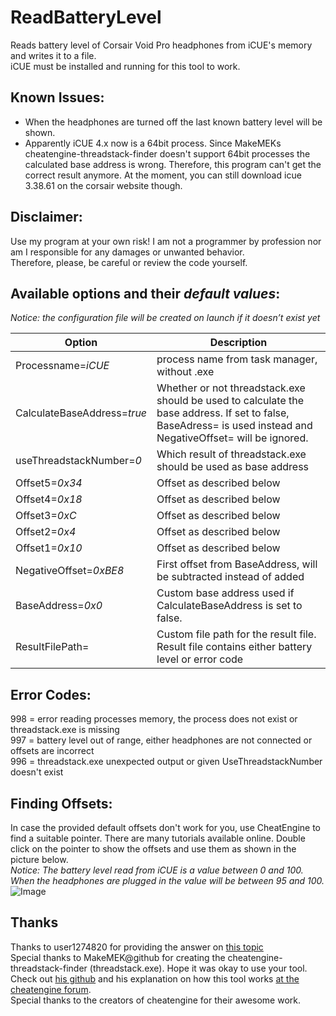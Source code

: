 # ReadBatteryLevel
Reads battery level of Corsair Void Pro headphones from iCUE's memory and writes it to a file. 
<br>iCUE must be installed and running for this tool to work.

## Known Issues:
- When the headphones are turned off the last known battery level will be shown.
- Apparently iCUE 4.x now is a 64bit process. Since MakeMEKs cheatengine-threadstack-finder doesn't support 64bit processes the calculated base address is wrong. Therefore, this program can't get the correct result anymore. At the moment, you can still download icue 3.38.61 on the corsair website though.

## Disclaimer:
Use my program at your own risk! I am not a programmer by profession nor am I responsible for any damages or unwanted behavior.
<br>Therefore, please, be careful or review the code yourself.

## Available options and their *default values*:
*Notice: the configuration file will be created on launch if it doesn’t exist yet*

|Option|Description|
| --- | --- |
|Processname=*iCUE*|process name from task manager, without .exe|
|CalculateBaseAddress=*true*|Whether or not threadstack.exe should be used to calculate the base address. If set to false, BaseAdress= is used instead and NegativeOffset= will be ignored.|
|useThreadstackNumber=*0*|Which result of threadstack.exe should be used as base address|
|Offset5=*0x34*|Offset as described below|
|Offset4=*0x18*|Offset as described below|
|Offset3=*0xC*|Offset as described below|
|Offset2=*0x4*|Offset as described below|
|Offset1=*0x10*|Offset as described below|
|NegativeOffset=*0xBE8*|First offset from BaseAddress, will be subtracted instead of added|
|BaseAddress=*0x0*|Custom base address used if CalculateBaseAddress is set to false.|
|ResultFilePath=|Custom file path for the result file. Result file contains either battery level or error code|

## Error Codes:
998 = error reading processes memory, the process does not exist or threadstack.exe is missing
<br>997 = battery level out of range, either headphones are not connected or offsets are incorrect
<br>996 = threadstack.exe unexpected output or given UseThreadstackNumber doesn't exist

## Finding Offsets:
In case the provided default offsets don't work for you, use CheatEngine to find a suitable pointer. There are many tutorials available online. Double click on the pointer to show the offsets and use them as shown in the picture below.
<br>*Notice: The battery level read from iCUE is a value between 0 and 100. When the headphones are plugged in the value will be between 95 and 100.*
<br>
![Image](https://mrslimbrowser.github.io/images/ReadBatteryLevel/FindOffsets.png)

## Thanks
Thanks to user1274820 for providing the answer on [this topic](https://stackoverflow.com/questions/28620186/using-pointers-found-in-cheat-engine-in-c-sharp)
<br>Special thanks to MakeMEK@github for creating the cheatengine-threadstack-finder (threadstack.exe). Hope it was okay to use your tool. Check out [his github](https://github.com/makemek/cheatengine-threadstack-finder) and his explanation on how this tool works [at the cheatengine forum](https://forum.cheatengine.org/viewtopic.php?p=5638945&sid=a9dad6c894a943ff2674d349a1de259c#5638945).
<br>Special thanks to the creators of cheatengine for their awesome work.


